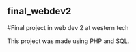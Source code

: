 ## final_webdev2
#Final project in web dev 2 at western tech

This project was made using PHP and SQL.

